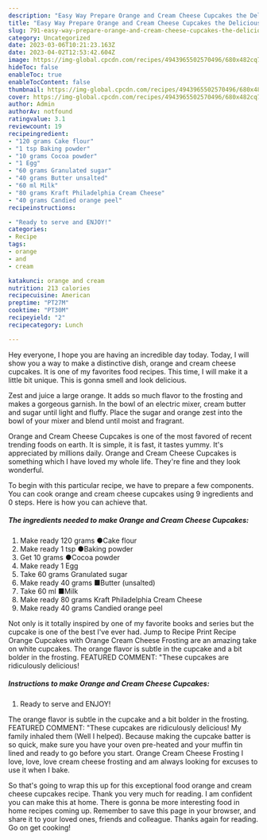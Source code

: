 ```yaml
---
description: "Easy Way Prepare Orange and Cream Cheese Cupcakes the Delicious"
title: "Easy Way Prepare Orange and Cream Cheese Cupcakes the Delicious"
slug: 791-easy-way-prepare-orange-and-cream-cheese-cupcakes-the-delicious
category: Uncategorized
date: 2023-03-06T10:21:23.163Z
date: 2023-04-02T12:53:42.604Z
image: https://img-global.cpcdn.com/recipes/4943965502570496/680x482cq70/orange-and-cream-cheese-cupcakes-recipe-main-photo.jpg
hideToc: false
enableToc: true
enableTocContent: false
thumbnail: https://img-global.cpcdn.com/recipes/4943965502570496/680x482cq70/orange-and-cream-cheese-cupcakes-recipe-main-photo.jpg
cover: https://img-global.cpcdn.com/recipes/4943965502570496/680x482cq70/orange-and-cream-cheese-cupcakes-recipe-main-photo.jpg
author: Admin
authorAv: notfound
ratingvalue: 3.1
reviewcount: 19
recipeingredient:
- "120 grams Cake flour"
- "1 tsp Baking powder"
- "10 grams Cocoa powder"
- "1 Egg"
- "60 grams Granulated sugar"
- "40 grams Butter unsalted"
- "60 ml Milk"
- "80 grams Kraft Philadelphia Cream Cheese"
- "40 grams Candied orange peel"
recipeinstructions:

- "Ready to serve and ENJOY!"
categories:
- Recipe
tags:
- orange
- and
- cream

katakunci: orange and cream 
nutrition: 213 calories
recipecuisine: American
preptime: "PT27M"
cooktime: "PT30M"
recipeyield: "2"
recipecategory: Lunch

---
```



Hey everyone, I hope you are having an incredible day today. Today, I will show you a way to make a distinctive dish, orange and cream cheese cupcakes. It is one of my favorites food recipes. This time, I will make it a little bit unique. This is gonna smell and look delicious.

Zest and juice a large orange. It adds so much flavor to the frosting and makes a gorgeous garnish. In the bowl of an electric mixer, cream butter and sugar until light and fluffy. Place the sugar and orange zest into the bowl of your mixer and blend until moist and fragrant.

Orange and Cream Cheese Cupcakes is one of the most favored of recent trending foods on earth. It is simple, it is fast, it tastes yummy. It's appreciated by millions daily. Orange and Cream Cheese Cupcakes is something which I have loved my whole life. They're fine and they look wonderful.


To begin with this particular recipe, we have to prepare a few components. You can cook orange and cream cheese cupcakes using 9 ingredients and 0 steps. Here is how you can achieve that.

<!--inarticleads1-->

##### The ingredients needed to make Orange and Cream Cheese Cupcakes:

1. Make ready 120 grams ●Cake flour
1. Make ready 1 tsp ●Baking powder
1. Get 10 grams ●Cocoa powder
1. Make ready 1 Egg
1. Take 60 grams Granulated sugar
1. Make ready 40 grams ■Butter (unsalted)
1. Take 60 ml ■Milk
1. Make ready 80 grams Kraft Philadelphia Cream Cheese
1. Make ready 40 grams Candied orange peel


Not only is it totally inspired by one of my favorite books and series but the cupcake is one of the best I&#39;ve ever had. Jump to Recipe Print Recipe Orange Cupcakes with Orange Cream Cheese Frosting are an amazing take on white cupcakes. The orange flavor is subtle in the cupcake and a bit bolder in the frosting. FEATURED COMMENT: &#34;These cupcakes are ridiculously delicious! 

<!--inarticleads2-->

##### Instructions to make Orange and Cream Cheese Cupcakes:


1. Ready to serve and ENJOY!

The orange flavor is subtle in the cupcake and a bit bolder in the frosting. FEATURED COMMENT: &#34;These cupcakes are ridiculously delicious! My family inhaled them (Well I helped). Because making the cupcake batter is so quick, make sure you have your oven pre-heated and your muffin tin lined and ready to go before you start. Orange Cream Cheese Frosting I love, love, love cream cheese frosting and am always looking for excuses to use it when I bake. 

So that's going to wrap this up for this exceptional food orange and cream cheese cupcakes recipe. Thank you very much for reading. I am confident you can make this at home. There is gonna be more interesting food in home recipes coming up. Remember to save this page in your browser, and share it to your loved ones, friends and colleague. Thanks again for reading. Go on get cooking!
